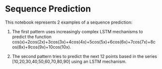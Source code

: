 # Sequence Prediction

This notebook represents 2 examples of a sequence prediction:

1) The first pattern uses increasingly complex LSTM mechanisms to predict the function cos(x)+2cos(2x)+3cos(3x)+4cos(4x)+5cos(5x)+6cos(6x)+7cos(7x)+8cos(8x)+9cos(9x)+10cos(10x).

2) The second pattern tries to predict the next 12 points based in the series [10,20,30,40,50,60,70,80,90] using an LSTM mechanism.
